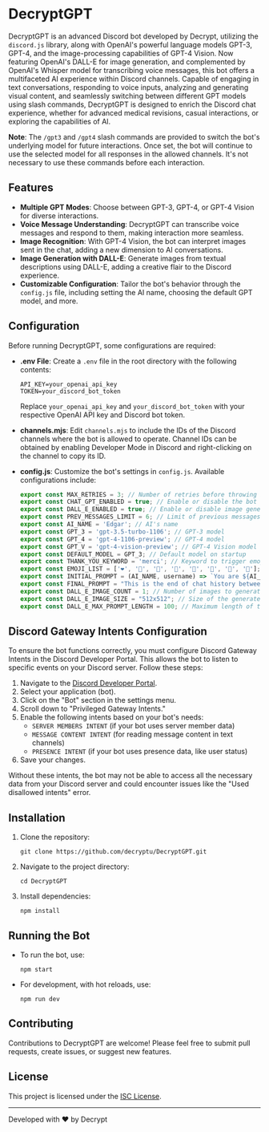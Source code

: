 # DecryptGPT

DecryptGPT is an advanced Discord bot developed by Decrypt, utilizing the `discord.js` library, along with OpenAI's powerful language models GPT-3, GPT-4, and the image-processing capabilities of GPT-4 Vision. Now featuring OpenAI's DALL-E for image generation, and complemented by OpenAI's Whisper model for transcribing voice messages, this bot offers a multifaceted AI experience within Discord channels. Capable of engaging in text conversations, responding to voice inputs, analyzing and generating visual content, and seamlessly switching between different GPT models using slash commands, DecryptGPT is designed to enrich the Discord chat experience, whether for advanced medical revisions, casual interactions, or exploring the capabilities of AI.

**Note**: The `/gpt3` and `/gpt4` slash commands are provided to switch the bot's underlying model for future interactions. Once set, the bot will continue to use the selected model for all responses in the allowed channels. It's not necessary to use these commands before each interaction.

## Features

- **Multiple GPT Modes**: Choose between GPT-3, GPT-4, or GPT-4 Vision for diverse interactions.
- **Voice Message Understanding**: DecryptGPT can transcribe voice messages and respond to them, making interaction more seamless.
- **Image Recognition**: With GPT-4 Vision, the bot can interpret images sent in the chat, adding a new dimension to AI conversations.
- **Image Generation with DALL-E**: Generate images from textual descriptions using DALL-E, adding a creative flair to the Discord experience.
- **Customizable Configuration**: Tailor the bot's behavior through the `config.js` file, including setting the AI name, choosing the default GPT model, and more.

## Configuration

Before running DecryptGPT, some configurations are required:

- **.env File**: Create a `.env` file in the root directory with the following contents:
  ```
  API_KEY=your_openai_api_key
  TOKEN=your_discord_bot_token
  ```
  Replace `your_openai_api_key` and `your_discord_bot_token` with your respective OpenAI API key and Discord bot token.

- **channels.mjs**: Edit `channels.mjs` to include the IDs of the Discord channels where the bot is allowed to operate. Channel IDs can be obtained by enabling Developer Mode in Discord and right-clicking on the channel to copy its ID.

- **config.js**: Customize the bot's settings in `config.js`. Available configurations include:
  ```javascript
  export const MAX_RETRIES = 3; // Number of retries before throwing an error
  export const CHAT_GPT_ENABLED = true; // Enable or disable the bot
  export const DALL_E_ENABLED = true; // Enable or disable image generation
  export const PREV_MESSAGES_LIMIT = 6; // Limit of previous messages to fetch
  export const AI_NAME = 'Edgar'; // AI's name
  export const GPT_3 = 'gpt-3.5-turbo-1106'; // GPT-3 model
  export const GPT_4 = 'gpt-4-1106-preview'; // GPT-4 model
  export const GPT_V = 'gpt-4-vision-preview'; // GPT-4 Vision model
  export const DEFAULT_MODEL = GPT_3; // Default model on startup
  export const THANK_YOU_KEYWORD = 'merci'; // Keyword to trigger emoji reaction
  export const EMOJI_LIST = ['❤️', '🧡', '🩷', '💚', '💙', '💜', '💝', '💖']; // List of emojis for reactions
  export const INITIAL_PROMPT = (AI_NAME, username) => `You are ${AI_NAME}, you will assist ${username}, a student. This is our chat history:`; // Initial conversation prompt
  export const FINAL_PROMPT = "This is the end of chat history between us, here is my request:"; // Final conversation prompt
  export const DALL_E_IMAGE_COUNT = 1; // Number of images to generate per prompt
  export const DALL_E_IMAGE_SIZE = "512x512"; // Size of the generated images
  export const DALL_E_MAX_PROMPT_LENGTH = 100; // Maximum length of the image prompt
  ```

## Discord Gateway Intents Configuration

To ensure the bot functions correctly, you must configure Discord Gateway Intents in the Discord Developer Portal. This allows the bot to listen to specific events on your Discord server. Follow these steps:

1. Navigate to the [Discord Developer Portal](https://discord.com/developers/applications).
2. Select your application (bot).
3. Click on the "Bot" section in the settings menu.
4. Scroll down to "Privileged Gateway Intents."
5. Enable the following intents based on your bot's needs:
   - `SERVER MEMBERS INTENT` (if your bot uses server member data)
   - `MESSAGE CONTENT INTENT` (for reading message content in text channels)
   - `PRESENCE INTENT` (if your bot uses presence data, like user status)
6. Save your changes.

Without these intents, the bot may not be able to access all the necessary data from your Discord server and could encounter issues like the "Used disallowed intents" error.

## Installation

1. Clone the repository:
   ```
   git clone https://github.com/decryptu/DecryptGPT.git
   ```
2. Navigate to the project directory:
   ```
   cd DecryptGPT
   ```
3. Install dependencies:
   ```
   npm install
   ```

## Running the Bot

- To run the bot, use:
  ```
  npm start
  ```

- For development, with hot reloads, use:
  ```
  npm run dev
  ```

## Contributing

Contributions to DecryptGPT are welcome! Please feel free to submit pull requests, create issues, or suggest new features.

## License

This project is licensed under the [ISC License](LICENSE).

---

Developed with ❤️ by Decrypt